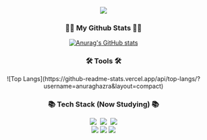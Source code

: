 <p align = "center">
  <img src = "https://capsule-render.vercel.app/api?type=waving&height=300&color=gradient&text=This%20is%20wonhyuna&textBg=false&reversal=false"/>
</p>
<h3 align="center">👩‍💻 My Github Stats 👩‍💻</h3>
<div align="center">

[![Anurag's GitHub stats](https://github-readme-stats.vercel.app/api?username=wonhyuna&hide_title=true&show_icons=true&include_all_commits=true&disable_animations=true&theme=vue)](https://github.com/anuraghazra/github-readme-stats)
</div>


<h3 align="center">🛠 Tools 🛠</h3>
<div align="center">
![Top Langs](https://github-readme-stats.vercel.app/api/top-langs/?username=anuraghazra&layout=compact)
</div>

<h3 align="center">📚 Tech Stack (Now Studying) 📚</h3>
<p align="center">
  <img src="https://img.shields.io/badge/Python-3766AB?style=flat-square&logo=Python&logoColor=white"/></a>&nbsp 
  <img src="https://img.shields.io/badge/Javascript-ffb13b?style=flat-square&logo=javascript&logoColor=white"/></a>&nbsp
  <img src="https://img.shields.io/badge/React-61DAFB?style=flat-square&logo=React&logoColor=white"/>
<br>
  <img src="https://img.shields.io/badge/Visual Studio Code-007ACC?style=flat-square&logo=Visual Studio Code&logoColor=white"/>
  <img src="https://img.shields.io/badge/Adobe Illustrator-FF9A00?style=flat-square&logo=Adobe Illustrator&logoColor=white"/>
  <img src="https://img.shields.io/badge/styled components-DB7093?style=flat-square&logo=styled-components&logoColor=white"/>
</p>
